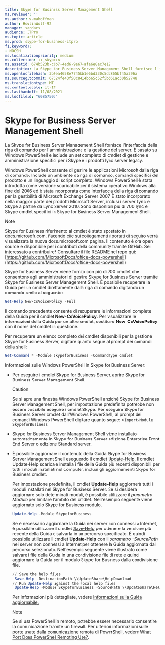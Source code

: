 ```yaml
---
title: Skype for Business Server Management Shell
ms.reviewer: ''
ms.author: v-mahoffman
author: HowlinWolf-92
manager: serdars
audience: ITPro
ms.topic: article
ms.prod: skype-for-business-itpro
f1.keywords:
- NOCSH
ms.localizationpriority: medium
ms.collection: IT_Skype16
ms.assetid: 674b523b-c0b7-4ed6-9e67-afa6e8ac7e12
description: La Skype for Business Server Management Shell fornisce l'interfaccia della riga di comando per l'amministrazione e la gestione del server. È basato su Windows PowerShell e include un set completo di cmdlet di gestione e amministrazione specifici per i Skype e i prodotti lync server legacy.
ms.openlocfilehash: 3b9ea4658e7745bb1e6bd330c5dd865bf45a396a
ms.sourcegitcommit: 67324fe43f50c8414bb65c52f5b561ac30b52748
ms.translationtype: MT
ms.contentlocale: it-IT
ms.lasthandoff: 11/08/2021
ms.locfileid: "60857503"
---
```

# <a name="skype-for-business-server-management-shell"></a>Skype for Business Server Management Shell
 
La Skype for Business Server Management Shell fornisce l'interfaccia della riga di comando per l'amministrazione e la gestione del server. È basato su Windows PowerShell e include un set completo di cmdlet di gestione e amministrazione specifici per i Skype e i prodotti lync server legacy.
  
Windows PowerShell consente di gestire le applicazioni Microsoft dalla riga di comando. Include un ambiente da riga di comando, comandi specifici del prodotto e un linguaggio di script completo. Windows PowerShell è stata introdotta come versione scaricabile per il sistema operativo Windows alla fine del 2006 ed è stata incorporata come interfaccia della riga di comando per la gestibilità di Microsoft Exchange Server 2007. È stato incorporato nella maggior parte dei prodotti Microsoft Server, inclusi i server Lync e Skype a partire da Lync Server 2010. Sono disponibili più di 700 lync e Skype cmdlet specifici in Skype for Business Server Management Shell.
  
> [!NOTE]
> Skype for Business riferimento al cmdlet è stato spostato in docs.microsoft.com. Facendo clic sui collegamenti riportati di seguito verrà visualizzata la nuova docs.microsoft.com pagina. Il contenuto è ora open source e disponibile per i contributi della community tramite GitHub. Sei interessato a contribuire? Consultare il file README nel repo qui: [https://github.com/MicrosoftDocs/office-docs-powershell](https://github.com/MicrosoftDocs/office-docs-powershell)
  
Skype for Business Server viene fornito con più di 700 cmdlet che consentono agli amministratori di gestire Skype for Business Server tramite Skype for Business Server Management Shell. È possibile recuperare la Guida per un cmdlet direttamente dalla riga di comando digitando un comando simile al seguente:
  
```PowerShell
Get-Help New-CsVoicePolicy -Full
```

Il comando precedente consente di recuperare le informazioni complete della Guida per il cmdlet **New-CsVoicePolicy**. Per visualizzare le informazioni della Guida per un altro cmdlet, sostituire **New-CsVoicePolicy** con il nome del cmdlet in questione.
  
Per recuperare un elenco completo dei cmdlet disponibili per la gestione Skype for Business Server, digitare quanto segue al prompt dei comandi della shell: 
  
```PowerShell
Get-Command * -Module SkypeforBusiness -CommandType cmdlet
```



Informazioni sulle Windows PowerShell in Skype for Business Server:
  
- Per eseguire i cmdlet Skype for Business Server, aprire Skype for Business Server Management Shell.
    
    > [!CAUTION]
    > Se si apre una finestra Windows PowerShell anziché Skype for Business Server Management Shell, per impostazione predefinita potrebbe non essere possibile eseguire i cmdlet Skype. Per eseguire Skype for Business Server cmdlet dall'Windows PowerShell, al prompt dei comandi Windows PowerShell digitare quanto segue: >`Import-Module SkypeforBusiness`
  
- Skype for Business Server Management Shell viene installato automaticamente in Skype for Business Server edizione Enterprise Front End Server o edizione Standard server.
    
- È possibile aggiornare il contenuto della Guida Skype for Business Server Management Shell eseguendo il cmdlet [Update-Help.](/powershell/module/microsoft.powershell.core/update-help) Il cmdlet Update-Help scarica e installa i file della Guida più recenti disponibili per tutti i moduli installati nel computer, inclusi gli aggiornamenti Skype for Business cmdlet.
    
    Per impostazione predefinita, il cmdlet **Update-Help** aggiornerà tutti i moduli installati nel Skype for Business Server. Se si desidera aggiornare solo determinati moduli, è possibile utilizzare il _parametro Module_ per limitare l'ambito del cmdlet. Nell'esempio seguente viene aggiornato solo Skype for Business modulo.
    
  ```PowerShell
  Update-Help -Module SkypeforBusiness
  ```

    Se è necessario aggiornare la Guida nei server non connessi a Internet, è possibile utilizzare il cmdlet [Save-Help](/powershell/module/microsoft.powershell.core/save-help) per ottenere la versione più recente della Guida e salvarla in un percorso specificato. È quindi possibile utilizzare il cmdlet **Update-Help** con il _parametro -SourcePath_ nei server non connessi a Internet per ottenere la Guida aggiornata dal percorso selezionato. Nell'esempio seguente viene illustrato come salvare i file della Guida in una condivisione file di rete e quindi aggiornare la Guida per il modulo Skype for Business dalla condivisione file.
    
  ```PowerShell
  // Save the help files
   Save-Help -DestinationPath \\UpdateShare\HelpDownload
  // Run Update-Help against the local help files
   Update-Help -Module SkypeforBusiness -SourcePath \\UpdateShare\HelpDownload
  ```

    Per informazioni più dettagliate, vedere [Informazioni sulla Guida aggiornabile.](/powershell/module/microsoft.powershell.core/about/about_updatable_help)
    
    > [!NOTE]
    > Se si usa PowerShell in remoto, potrebbe essere necessario consentire la comunicazione tramite un firewall. Per ulteriori informazioni sulle porte usate dalla comunicazione remota di PowerShell, vedere [What Port Does PowerShell Remoting Use?](/archive/blogs/christwe/what-port-does-powershell-remoting-use).
